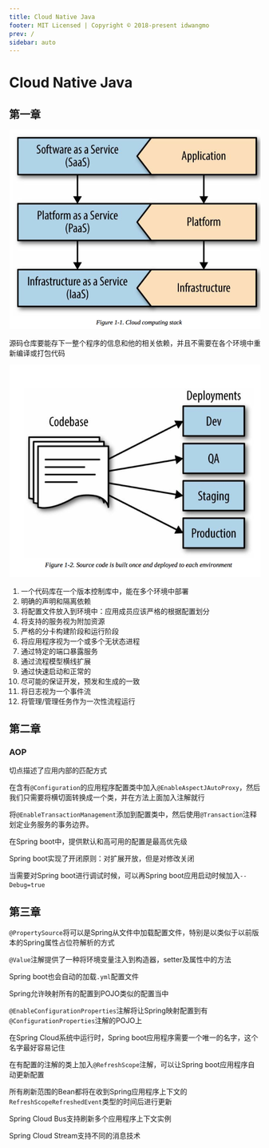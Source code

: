 ```yaml
---
title: Cloud Native Java
footer: MIT Licensed | Copyright © 2018-present idwangmo
prev: /
sidebar: auto
---
```


# Cloud Native Java

## 第一章

![Cloud computing stack](./imgs/cloud_native_java/cloud_computing_stack.png)

源码仓库要能存下一整个程序的信息和他的相关依赖，并且不需要在各个环境中重新编译或打包代码

![Codebase](./imgs/cloud_native_java/codebase.png)

1. 一个代码库在一个版本控制库中，能在多个环境中部署
2. 明确的声明和隔离依赖
3. 将配置文件放入到环境中：应用成员应该严格的根据配置划分
4. 将支持的服务视为附加资源
5. 严格的分卡构建阶段和运行阶段
6. 将应用程序视为一个或多个无状态进程
7. 通过特定的端口暴露服务
8. 通过流程模型横线扩展
9. 通过快速启动和正常的
10. 尽可能的保证开发，预发和生成的一致
11. 将日志视为一个事件流
12. 将管理/管理任务作为一次性流程运行

## 第二章

### AOP

切点描述了应用内部的匹配方式

在含有`@Configuration`的应用程序配置类中加入`@EnableAspectJAutoProxy`，然后我们只需要将横切面转换成一个类，并在方法上面加入注解就行

将`@EnableTransactionManagement`添加到配置类中，然后使用`@Transaction`注释划定业务服务的事务边界。

在Spring boot中，提供默认和高可用的配置是最高优先级

Spring boot实现了开闭原则：对扩展开放，但是对修改关闭

当需要对Spring boot进行调试时候，可以再Spring boot应用启动时候加入`--Debug=true`

## 第三章

`@PropertySource`将可以是Spring从文件中加载配置文件，特别是以类似于以前版本的Spring属性占位符解析的方式

`@Value`注解提供了一种将环境变量注入到构造器，setter及属性中的方法

Spring boot也会自动的加载`.yml`配置文件

Spring允许映射所有的配置到POJO类似的配置当中

`@EnableConfigurationProperties`注解将让Spring映射配置到有`@ConfigurationProperties`注解的POJO上

在Spring Cloud系统中运行时，Spring boot应用程序需要一个唯一的名字，这个名字最好容易记住

在有配置的注解的类上加入`@RefreshScope`注解，可以让Spring boot应用程序自动更新配置

所有刷新范围的Bean都将在收到Spring应用程序上下文的`RefreshScopeRefreshedEvent`类型的时间后进行更新

Spring Cloud Bus支持刷新多个应用程序上下文实例

Spring Cloud Stream支持不同的消息技术

